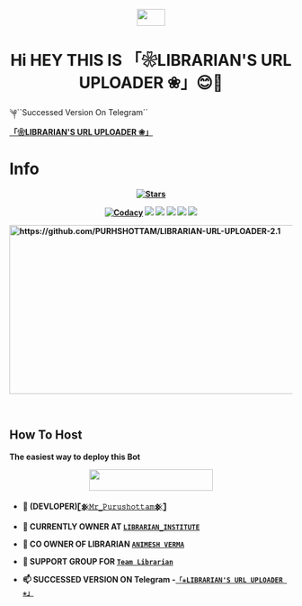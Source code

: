 

<p align="center"><img src="https://raw.githubusercontent.com/MartinHeinz/MartinHeinz/master/wave.gif" width="50px" height=30px"></a> <h1 align="center">Hi HEY THIS IS 「❀LIBRARIAN'S URL UPLOADER ❀」😊💫</h1>

<p align="center">

 
༆``Successed Version On Telegram´´ <b>[「❀LIBRARIAN'S URL UPLOADER ❀」](http://t.me/TheLibrarianUrlDlRobot) <b>
# Info 
<p align="center">
    <a href="https://github.com/PURHSHOTTAM/LIBRARIAN-URL-UPLOADER-2.1 "><img src="https://img.shields.io/github/stars/PURUSHOTTAM/LIBRARIAN-URL-UPLOADER-2.1 ?label=Stars&style=flat-square&logo=github&color=F10070" alt="Stars" /></a>
</p>
<p align="center">
    <a href="https://app.codacy.com/manual/PURHSHOTTAM/LIBRARIAN-URL-UPLOADER-2.1 /dashboard"> <img src="https://img.shields.io/codacy/grade/4d58f2a402b54aed8a7d95f7add45a81?color=brightgreen&logo=codacy&logoColor=green&style=for-the-badge" alt="Codacy" /></a>
    <a href="https://github.com/PURHSHOTTAM/LIBRARIAN-URL-UPLOADER-2.1 "> <img src="https://img.shields.io/github/repo-size/PURHSHOTTAM/LIBRARIAN-URL-UPLOADER-2.1 ?color=orange&logo=github&logoColor=green&style=for-the-badge" /></a>
    <a href="https://github.com/PURHSHOTTAM/LIBRARIAN-URL-UPLOADER-2.1 /commits/main"> <img src="https://img.shields.io/github/last-commit/PURHSHOTTAM/LIBRARIAN-URL-UPLOADER-2.1 ?color=blue&logo=github&logoColor=green&style=for-the-badge" /></a>
    <a href="https://github.com/PURHSHOTTAM/LIBRARIAN-URL-UPLOADER-2.1"> <img src="https://img.shields.io/github/issues/PURHSHOTTAM/LIBRARIAN-URL-UPLOADER-2.1?color=blueviolet&logo=github&logoColor=green&style=for-the-badge" /></a>
    <a href="https://github.com/PURHSHOTTAM/LIBRARIAN-URL-UPLOADER-2.1/network/members"> <img src="https://img.shields.io/github/forks/PURHSHOTTAM/LIBRARIAN-URL-UPLOADER-2.1?color=red&logo=github&logoColor=green&style=for-the-badge" /></a>  
    <a href="https://pypi.org/project/Telethon/"> <img src="https://img.shields.io/pypi/v/telethon?color=yellow&label=telethon&logo=python&logoColor=green&style=for-the-badge" /></a>
</p>
<p align="center">

<a href="https://github.com/PURHSHOTTAM/LIBRARIAN-URL-UPLOADER-2.1"><img src="https://media.giphy.com/media/2uJ0EhZnMAMDe/giphy.gif" alt="https://github.com/PURHSHOTTAM/LIBRARIAN-URL-UPLOADER-2.1" height=300px, width=720px></a>

<br>

## How To Host
The easiest way to deploy this Bot
<p align="center"><a href="https://heroku.com/deploy?template=https://github.com/PURHSHOTTAM/LIBRARIAN-URL-UPLOADER-2.1"> <img src="https://img.shields.io/badge/Deploy%20To%20Heroku-black?style=for-the-badge&logo=heroku" width="220" height="38.45"/></a></p>



- 🔭  (DEVLOPER)[`𓊈𒆜𝙼𝚛_𝙿𝚞𝚛𝚞𝚜𝚑𝚘𝚝𝚝𝚊𝚖𒆜𓊉`](http://t.me/PURHSHOTTAM_MAHAJAN)

- 💠 CURRENTLY OWNER AT [`LIBRARIAN_INSTITUTE`](https://t.me/Channel_Librarian)

- 💠 CO OWNER OF LIBRARIAN [`ANIMESH VERMA`](https://t.me/AniMesH941)

- 💠 SUPPORT GROUP FOR [`Team Librarian`](https://t.me/Team_Librarian )

- 📫 SUCCESSED VERSION ON **Telegram -[`「❀LIBRARIAN'S URL UPLOADER ❀」`](http://t.me/TheLibrarianUrlDlRobot)**

